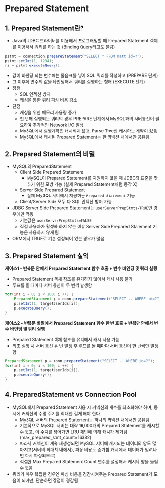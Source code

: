 # Prepared Statement

## 1. Prepared Statement란? 
- Java의 JDBC 드라이버를 이용해서 프로그래밍할 때 Prepared Statement 객체를 이용해서 쿼리를 하는 것 (Binding Query라고도 불림)
```java
pstmt = connection.prepareStatement("SELECT * FROM matt id=?");
pstmt.setInt(1, 1234);
rs = pstmt.executeQuery();
```
- 값이 바인딩 되는 변수에는 물음표를 넣어 SQL 쿼리를 작성하고 (PREPARE 단계)
- 그 이후에 변수의 값을 바인딩해서 쿼리를 실행하는 형태 (EXECUTE 단계)
- 장점
  - SQL 인젝션 방지
  - 캐싱을 통한 쿼리 파싱 비용 감소
- 단점
  - 캐싱을 위한 메모리 사용량 증가
  - 첫 번째 실행되는 쿼리의 경우 PREPARE 단계에서 MySQL과의 서버통신이 필요하여 추가적인 Network I/O 발생
  - MySQL에서 실행계획은 캐시되지 않고, Parse Tree만 캐시하는 제약이 있음
  - MySQL에서 캐시된 Prepared Statement는 한 커넥션 내에서만 공유됨

## 2. Prepared Statement의 비밀
- MySQL의 PreparedStatement
  - Client Side Prepared Statement
    - MySQL이 Prepared Statement를 지원하지 않을 때 JDBC의 표준을 맞추기 위한 모방 기능 (실제 Prepared Statement처럼 동작 X)
  - Server Side Prepared Statement
    - 실제 MySQL 서버에서 제공하는 `Prepared Statement` 기능
  - Client/Server Side 모두 다 SQL 인젝션 방어 가능
- JDBC Server Side Prepared Statement는 `userServerPrepStmts=TRUE`인 경우에만 작동
  - 기본값은 `userServerPrepStmts=FALSE`
  - 직접 사용자가 활성화 하지 않는 이상 Server Side Prepared Statement 기능은 사용하지 않게 됨
- ORM에서 TRUE로 기본 설정되어 있는 경우가 많음


## 3. Prepared Statement 실익
**케이스1 - 반복문 안에서 Prepared Statement 함수 호출 + 변수 바인딩 및 쿼리 실행** 
- Prepared Statement 객체 참조를 유지하지 않아서 캐시 사용 불가
- 루프를 돌 때마다 서버 통신이 두 번씩 발생함
```java
for(int i = 0; i < 100; i ++) {
    PreparedStatement p = conn.prepareStatement("SELECT .. WHERE id=?");
    p.setInt(1, targetUserIds[i]);
    p.executeQuery();
}
```

**케이스2 - 반복문 바깥에서 Prepared Statement 함수 한 번 호출 + 반복만 안에서 변수 바인딩 및 쿼리 실행**
- Prepared Statement 객체 참조를 유지해서 캐시 사용 가능
- 최초 실행 시 서버 통신 두 번 발생 후 루프를 돌 때마다 서버 통신이 한 번씩만 발생함
```java
PreparedStatement p = conn.prepareStatement("SELECT .. WHERE id=?");
for(int i = 0; i < 100; i ++) {
    p.setInt(1, targetUserIds[i]);
    p.executeQuery();
}
```

## 4. PreparedStatement vs Connection Pool
- MySQL에서 Prepared Statement 사용 시 커넥션의 개수를 최소화해야 하며, 동시에 커넥션의 수명 주기를 최대한 길게 해야 한다
  - MySQL 서버의 Prepared Statement는 하나의 커넥션 내에서만 공유됨
  - 기본적으로 MySQL 서버는 대략 16,000개의 Prepared Statement를 캐시할 수 있고, 이 수치를 넘어가면 LRU 패턴에 의해 캐시가 제거됨 (max_prepared_stmt_count=16382)
  - 따라서 커넥션이 계속 재생성되면 MySQL 서버에 캐시되는 데이터의 양도 많아지고(서버의 최대치 내에서), 파싱 비용도 증가함(캐시에서 데이터가 밀려나면 다시 파싱되므로)
  - 적절한 Max Prepared Statement Count 변수를 설정해서 캐시의 양을 늘릴 수 있음
- 쿼리가 매우 복잡한 경우엔 파싱 비용을 경감시켜주는 Prepared Statement가 도움이 되지만, 단순하면 장점이 경감됨

